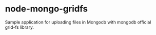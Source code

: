 # node-mongo-gridfs
Sample application for uploading files in Mongodb with mongodb official grid-fs library.
